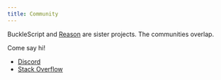 ```yaml
---
title: Community
---
```


BuckleScript and [Reason](https://reasonml.github.io/) are sister projects. The communities overlap.

Come say hi!

- [Discord](https://discord.gg/reasonml)
- [Stack Overflow](http://stackoverflow.com/questions/tagged/bucklescript)
